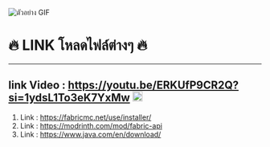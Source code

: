 ![ตัวอย่าง GIF](https://xenzy.xyz/p/s002.gif)
# 🔥 LINK โหลดไฟล์ต่างๆ 🔥
---
## link Video : https://youtu.be/ERKUfP9CR2Q?si=1ydsL1To3eK7YxMw <img src="https://i.redd.it/hpi2fcsou3471.png" alt="ตัวอย่าง" width="20" height="20">
1. Link : https://fabricmc.net/use/installer/
2. Link : https://modrinth.com/mod/fabric-api
3. Link : https://www.java.com/en/download/
